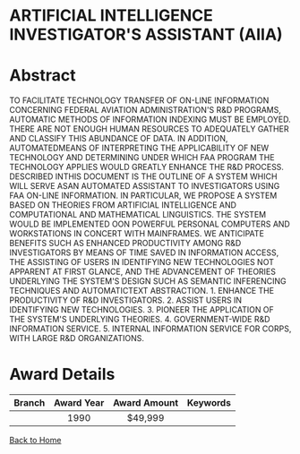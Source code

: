 
ARTIFICIAL INTELLIGENCE INVESTIGATOR&#039;S ASSISTANT (AIIA)
============================================================

# Abstract


TO FACILITATE TECHNOLOGY TRANSFER OF ON-LINE INFORMATION CONCERNING FEDERAL AVIATION ADMINISTRATION'S R&D PROGRAMS, AUTOMATIC METHODS OF INFORMATION INDEXING MUST BE EMPLOYED. THERE ARE NOT ENOUGH HUMAN RESOURCES TO ADEQUATELY GATHER AND CLASSIFY THIS ABUNDANCE OF DATA. IN ADDITION, AUTOMATEDMEANS OF INTERPRETING THE APPLICABILITY OF NEW TECHNOLOGY AND DETERMINING UNDER WHICH FAA PROGRAM THE TECHNOLOGY APPLIES WOULD GREATLY ENHANCE THE R&D PROCESS. DESCRIBED INTHIS DOCUMENT IS THE OUTLINE OF A SYSTEM WHICH WILL SERVE ASAN AUTOMATED ASSISTANT TO INVESTIGATORS USING FAA ON-LINE INFORMATION. IN PARTICULAR, WE PROPOSE A SYSTEM BASED ON THEORIES FROM ARTIFICIAL INTELLIGENCE AND COMPUTATIONAL AND MATHEMATICAL LINGUISTICS. THE SYSTEM WOULD BE IMPLEMENTED OON POWERFUL PERSONAL COMPUTERS AND WORKSTATIONS IN CONCERT WITH MAINFRAMES. WE ANTICIPATE BENEFITS SUCH AS ENHANCED PRODUCTIVITY AMONG R&D INVESTIGATORS BY MEANS OF TIME SAVED IN INFORMATION ACCESS, THE ASSISTING OF USERS IN IDENTIFYING NEW TECHNOLOGIES NOT APPARENT AT FIRST GLANCE, AND THE ADVANCEMENT OF THEORIES UNDERLYING THE SYSTEM'S DESIGN SUCH AS SEMANTIC INFERENCING TECHNIQUES AND AUTOMATICTEXT ABSTRACTION. 1. ENHANCE THE PRODUCTIVITY OF R&D INVESTIGATORS. 2. ASSIST USERS IN IDENTIFYING NEW TECHNOLOGIES. 3. PIONEER THE APPLICATION OF THE SYSTEM'S UNDERLYING THEORIES. 4. GOVERNMENT-WIDE R&D INFORMATION SERVICE. 5. INTERNAL INFORMATION SERVICE FOR CORPS, WITH LARGE R&D ORGANIZATIONS.  

# Award Details

|Branch|Award Year|Award Amount|Keywords|
| :---: | :---: | :---: | :---: |
||1990|$49,999||
  
  


[Back to Home](https://github.com/chrischow/dod_sbir_awards/Reports/JT/#155)